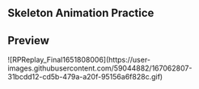 ## Skeleton Animation Practice


## Preview
<div style = "width:375; height:500;"> 
  ![RPReplay_Final1651808006](https://user-images.githubusercontent.com/59044882/167062807-31bcdd12-cd5b-479a-a20f-95156a6f828c.gif)
</div>

